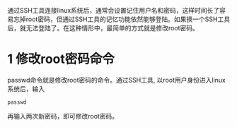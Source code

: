 <div class="jumbotron">
<p>通过SSH工具连接linux系统后，通常会设置记住用户名和密码，这样时间长了容易忘掉root密码，但通过SSH工具的记忆功能依然能够登陆。如果换一个SSH工具后，就无法登陆了。在这种情形中，最简单的方式就是修改root密码。
</p>
</div>

1 修改root密码命令
===

passwd命令就是修改root密码的命令。通过SSH工具, 以root用户身份进入linux系统后，输入

```
passwd
```

再输入两次新密码，即可修改root密码。